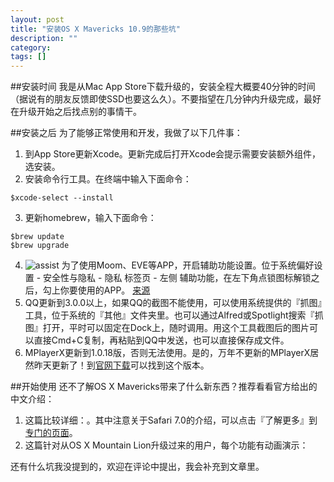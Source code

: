 ```yaml
---
layout: post
title: "安装OS X Mavericks 10.9的那些坑"
description: ""
category: 
tags: []
---
```


##安装时间
我是从Mac App Store下载升级的，安装全程大概要40分钟的时间（据说有的朋友反馈即使SSD也要这么久）。不要指望在几分钟内升级完成，最好在升级开始之后找点别的事情干。

##安装之后
为了能够正常使用和开发，我做了以下几件事：

1. 到App Store更新Xcode。更新完成后打开Xcode会提示需要安装额外组件，选安装。
2. 安装命令行工具。在终端中输入下面命令：  
```
$xcode-select --install 
```
3.  更新homebrew，输入下面命令：  
```
$brew update  
$brew upgrade
```
4. ![assist](http://ww4.sinaimg.cn/large/70dcc3a2gw1e9w5o2frlzj20ik0cz0tm.jpg)
为了使用Moom、EVE等APP，开启辅助功能设置。位于系统偏好设置 - 安全性与隐私 - 隐私 标签页 - 左侧 辅助功能，在左下角点锁图标解锁之后，勾上你要使用的APP。
[来源](http://www.tekrevue.com/2013/06/25/how-to-enable-access-for-assistive-devices-in-os-x-mavericks/)
5. QQ更新到3.0.0以上，如果QQ的截图不能使用，可以使用系统提供的『抓图』工具，位于系统的『其他』文件夹里。也可以通过Alfred或Spotlight搜索『抓图』打开，平时可以固定在Dock上，随时调用。用这个工具截图后的图片可以直接Cmd+C复制，再粘贴到QQ中发送，也可以直接保存成文件。
6. MPlayerX更新到1.0.18版，否则无法使用。是的，万年不更新的MPlayerX居然昨天更新了！到[官网下载](http://mplayerx.org/download.html)可以找到这个版本。

##开始使用
还不了解OS X Mavericks带来了什么新东西？推荐看看官方给出的中文介绍：

1. 这篇比较详细：[](http://www.apple.com/cn/osx/whats-new/)。其中注意关于Safari 7.0的介绍，可以点击『了解更多』到[专门的页面](http://www.apple.com/cn/safari/)。
2. 这篇针对从OS X Mountain Lion升级过来的用户，每个功能有动画演示：[](https://help.apple.com/osx-mavericks/whats-new-from-mountain-lion)

还有什么坑我没提到的，欢迎在评论中提出，我会补充到文章里。
